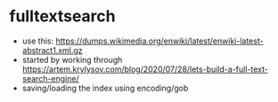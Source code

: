 fulltextsearch
==============

+ use this: https://dumps.wikimedia.org/enwiki/latest/enwiki-latest-abstract1.xml.gz
+ started by working through https://artem.krylysov.com/blog/2020/07/28/lets-build-a-full-text-search-engine/
+ saving/loading the index using encoding/gob